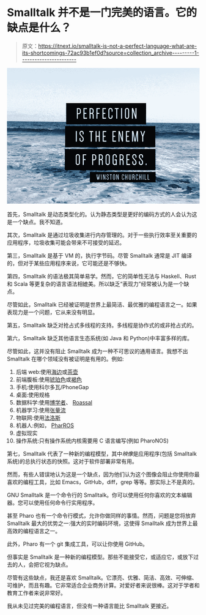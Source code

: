 # Smalltalk 并不是一门完美的语言。它的缺点是什么？

> 原文：<https://itnext.io/smalltalk-is-not-a-perfect-language-what-are-its-shortcomings-72ac93b1ef0d?source=collection_archive---------1----------------------->

![](img/ea9923722e4c646663c61c241725d8a8.png)

首先，Smalltalk 是动态类型化的。认为静态类型是更好的编码方式的人会认为这是一个缺点。我不知道。

其次，Smalltalk 是通过垃圾收集进行内存管理的。对于一些执行效率至关重要的应用程序，垃圾收集可能会带来不可接受的延迟。

第三，Smalltalk 是基于 VM 的，执行字节码。尽管 Smalltalk 通常是 JIT 编译的，但对于某些应用程序来说，它可能还是不够快。

第四，Smalltalk 的语法极其简单易学。然而，它的简单性无法与 Haskell、Rust 和 Scala 等更复杂的语言语法相媲美。所以缺乏“表现力”经常被认为是一个缺点。

尽管如此，Smalltalk 已经被证明是世界上最简洁、最优雅的编程语言之一。如果表现力是一个问题，它从来没有明显。

第五，Smalltalk 缺乏对抢占式多线程的支持。多线程是协作式的或非抢占式的。

第六，Smalltalk 缺乏其他语言生态系统(如 Java 和 Python)中丰富多样的库。

尽管如此，这并没有阻止 Smalltalk 成为一种不可思议的通用语言。我想不出 Smalltalk 在哪个领域没有被证明是有用的。例如:

1.  后端 web:使用[海边](http://seaside.st/)或[茶壶](https://github.com/zeroflag/Teapot)
2.  前端腹板:使用[琥珀色](https://amber-lang.net/)或[褐色](https://pharojs.github.io/)
3.  手机:使用科尔多瓦/PhoneGap
4.  桌面:使用规格
5.  数据科学:使用[博学者](https://github.com/PolyMathOrg/PolyMath)、 [Roassal](http://agilevisualization.com/)
6.  机器学习:使用[张量流](https://github.com/PolyMathOrg/libtensorflow-pharo-bindings)
7.  物联网:使用[法洛斯](https://github.com/pharo-iot/PharoThings)
8.  机器人:例如， [PharROS](http://car.imt-lille-douai.fr/category/software/pharos/)
9.  虚拟现实
10.  操作系统:只有操作系统内核需要用 C 语言编写(例如 PharoNOS)

第七，Smalltalk 代表了一种新的编程模型，其中*映像*是应用程序(包括 Smalltalk 系统)的总执行状态的快照。这对于软件部署非常有用。

然而，有些人错误地认为这是一个缺点，因为他们认为这个图像会阻止你使用你最喜欢的编程工具，比如 Emacs，GitHub，diff，grep 等等。那实际上不是真的。

GNU Smalltalk 是一个命令行的 Smalltalk。你可以使用任何你喜欢的文本编辑器。您可以使用任何命令行实用程序。

甚至 Pharo 也有一个命令行模式，允许你做同样的事情。然而，问题是您将放弃 Smalltalk 最大的优势之一:强大的实时编码环境，这使得 Smalltalk 成为世界上最高效的编程语言之一。

此外，Pharo 有一个 git 集成工具，可以让你使用 GitHub。

但事实是 Smalltalk 是一种新的编程模型。那些不能接受它，或适应它，或放下过去的人，会把它视为缺点。

尽管有这些缺点，我还是喜欢 Smalltalk。它漂亮、优雅、简洁、高效、可伸缩、可维护，而且有趣。它非常适合企业商务计算。对爱好者来说很棒。这对于学者和教育工作者来说非常好。

我从未见过完美的编程语言，但没有一种语言能比 Smalltalk 更接近。